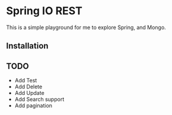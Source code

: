 # Spring IO REST

This is a simple playground for me to explore Spring, and Mongo.

## Installation


## TODO
* Add Test
* Add Delete
* Add Update
* Add Search support
* Add pagination